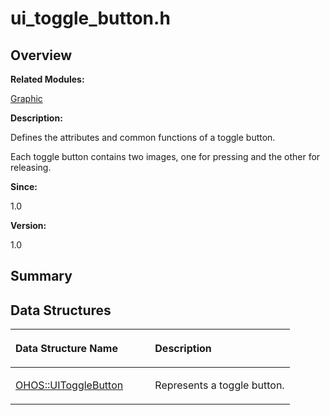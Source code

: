 # ui\_toggle\_button.h<a name="ZH-CN_TOPIC_0000001055078125"></a>

## **Overview**<a name="section1012444584093528"></a>

**Related Modules:**

[Graphic](Graphic.md)

**Description:**

Defines the attributes and common functions of a toggle button. 

Each toggle button contains two images, one for pressing and the other for releasing.

**Since:**

1.0

**Version:**

1.0

## **Summary**<a name="section384742606093528"></a>

## Data Structures<a name="nested-classes"></a>

<a name="table69508009093528"></a>
<table><thead align="left"><tr id="row1403804495093528"><th class="cellrowborder" valign="top" width="50%" id="mcps1.1.3.1.1"><p id="p1896204987093528"><a name="p1896204987093528"></a><a name="p1896204987093528"></a>Data Structure Name</p>
</th>
<th class="cellrowborder" valign="top" width="50%" id="mcps1.1.3.1.2"><p id="p328265528093528"><a name="p328265528093528"></a><a name="p328265528093528"></a>Description</p>
</th>
</tr>
</thead>
<tbody><tr id="row1205786305093528"><td class="cellrowborder" valign="top" width="50%" headers="mcps1.1.3.1.1 "><p id="p1660081421093528"><a name="p1660081421093528"></a><a name="p1660081421093528"></a><a href="OHOS-UIToggleButton.md">OHOS::UIToggleButton</a></p>
</td>
<td class="cellrowborder" valign="top" width="50%" headers="mcps1.1.3.1.2 "><p id="p188001978093528"><a name="p188001978093528"></a><a name="p188001978093528"></a>Represents a toggle button. </p>
</td>
</tr>
</tbody>
</table>

